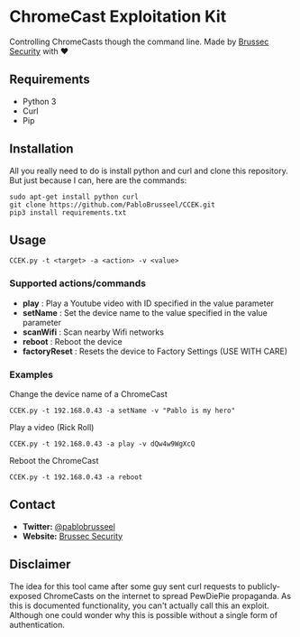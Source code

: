 # ChromeCast Exploitation Kit
Controlling ChromeCasts though the command line. Made by [Brussec Security](https://brussec.com) with :heart:

## Requirements
* Python 3
* Curl
* Pip

## Installation

All you really need to do is install python and curl and clone this repository.
But just because I can, here are the commands:

```
sudo apt-get install python curl
git clone https://github.com/PabloBrusseel/CCEK.git
pip3 install requirements.txt
```

## Usage

```
CCEK.py -t <target> -a <action> -v <value>
```

### Supported actions/commands

- **play** : Play a Youtube video with ID specified in the value parameter
- **setName** : Set the device name to the value specified in the value parameter
- **scanWifi** : Scan nearby Wifi networks
- **reboot** : Reboot the device
- **factoryReset** : Resets the device to Factory Settings (USE WITH CARE)

### Examples

Change the device name of a ChromeCast
```
CCEK.py -t 192.168.0.43 -a setName -v "Pablo is my hero"
```

Play a video (Rick Roll)
```
CCEK.py -t 192.168.0.43 -a play -v dQw4w9WgXcQ
```

Reboot the ChromeCast
```
CCEK.py -t 192.168.0.43 -a reboot
```

## Contact
* __Twitter:__ [@pablobrusseel](https://twitter.com/pablobrusseel)
* __Website:__ [Brussec Security](https://brussec.com)

## Disclaimer
The idea for this tool came after some guy sent curl requests to publicly-exposed ChromeCasts on the internet to spread PewDiePie propaganda. As this is documented functionality, you can't actually call this an exploit. Although one could wonder why this is possible without a single form of authentication.
